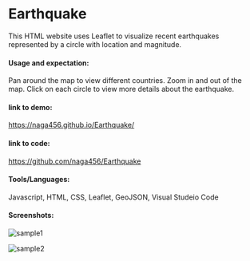 # Earthquake
This HTML website uses Leaflet to visualize recent earthquakes represented by a circle with location and magnitude.

#### Usage and expectation:
Pan around the map to view different countries.  Zoom in and out of the map.  Click on each circle to view more details about the earthquake.
#### link to demo:
https://naga456.github.io/Earthquake/

#### link to code:
https://github.com/naga456/Earthquake

#### Tools/Languages:
Javascript, HTML, CSS, Leaflet, GeoJSON, Visual Studeio Code

#### Screenshots:
![sample1](https://user-images.githubusercontent.com/23746877/65836202-c5fe8980-e2bd-11e9-99c0-7aef159274ab.jpg)

![sample2](https://user-images.githubusercontent.com/23746877/65836222-ed555680-e2bd-11e9-9b0d-643036f9296f.jpg)

